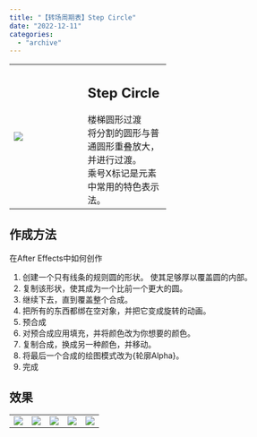 ```yaml
---
title: "【转场周期表】Step Circle"
date: "2022-12-11"
categories: 
  - "archive"
---
```


<table style="width: 55.6371%;"><tbody><tr><td style="width: 46.9844%;"><img src="https://mir.yuelili.com/2022/12/a6a416efa0a4018366ec3194592ef7d4.gif"></td><td style="width: 99.783%;"><h2 class="title_title__ceXO0">Step Circle</h2>楼梯圆形过渡<div></div>将分割的圆形与普通圆形重叠放大，并进行过渡。<div></div>乘号X标记是元素中常用的特色表示法。</td></tr></tbody></table>

## 作成方法

在After Effects中如何创作

1. 创建一个只有线条的规则圆的形状。 使其足够厚以覆盖圆的内部。
2. 复制该形状，使其成为一个比前一个更大的圆。
3. 继续下去，直到覆盖整个合成。
4. 把所有的东西都绑在空对象，并把它变成旋转的动画。
5. 预合成
6. 对预合成应用填充，并将颜色改为你想要的颜色。
7. 复制合成，换成另一种颜色，并移动。
8. 将最后一个合成的绘图模式改为{轮廓Alpha}。
9. 完成

## 效果

<table><tbody><tr><td><img src="https://mir.yuelili.com/2022/12/e76d2f27e96704aa19db609b1c9d16df.gif"></td><td><img src="https://mir.yuelili.com/user/AE/mg/foxcodex/tri.png"></td><td><img src="https://mir.yuelili.com/2022/12/557d19009b7d82b8b93140f440b199b1.gif"></td><td><img src="https://mir.yuelili.com/user/AE/mg/foxcodex/tri.png"></td><td><img src="https://mir.yuelili.com/2022/12/e1703c5d96346360e9874e84bd66adbf.gif"></td></tr></tbody></table>
